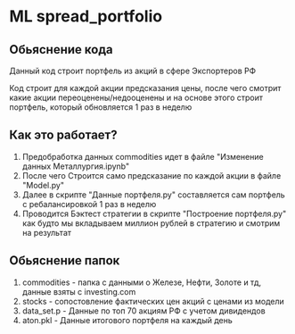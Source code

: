# ML spread_portfolio
## Обьяснение кода
Данный код строит портфель из акций в сфере Экспортеров РФ

Код строит для каждой акции предсказания цены, 
после чего смотрит какие акции переоценены/недооценены 
и на основе этого строит портфель, 
который обновляется 1 раз в неделю

## Как это работает?
1) Предобработка данных commodities идет в файле "Изменение данных Металлургия.ipynb"
2) После чего Строится само предсказание по каждой акции в файле "Model.py"
3) Далее в скрипте "Данные портфеля.py" составляется сам портфель с ребалансировкой 1 раз в неделю
4) Проводится Бэктест стратегии в скрипте "Построение портфеля.py" как будто мы вкладываем миллион рублей в стратегию и смотрим на результат

## Обьяснение папок
1) commodities - папка с данными о Железе, Нефти, Золоте и тд, 
данные взяты с investing.com
2) stocks - сопостовление фактических цен акций с ценами из модели
3) data_set.p - Данные по топ 70 акциям РФ с учетом дивидендов
4) aton.pkl - Данные итогового портфеля на каждый день
